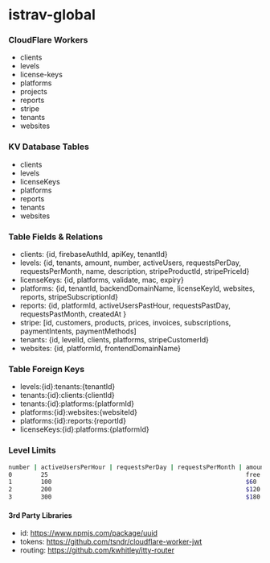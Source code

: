 istrav-global
========


### CloudFlare Workers
- clients
- levels
- license-keys
- platforms
- projects
- reports
- stripe
- tenants
- websites

### KV Database Tables
- clients
- levels
- licenseKeys
- platforms
- reports
- tenants
- websites

### Table Fields & Relations
- clients: {id, firebaseAuthId, apiKey, tenantId}
- levels: {id, tenants, amount, number, activeUsers, requestsPerDay, requestsPerMonth, name, description, stripeProductId, stripePriceId}
- licenseKeys: {id, platforms, validate, mac, expiry}
- platforms: {id, tenantId, backendDomainName, licenseKeyId, websites, reports, stripeSubscriptionId}
- reports: {id, platformId, activeUsersPastHour, requestsPastDay, requestsPastMonth, createdAt }
- stripe: [id, customers, products, prices, invoices, subscriptions, paymentIntents, paymentMethods]
- tenants: {id, levelId, clients, platforms, stripeCustomerId}
- websites: {id, platformId, frontendDomainName}

### Table Foreign Keys
- levels:{id}:tenants:{tenantId}
- tenants:{id}:clients:{clientId}
- tenants:{id}:platforms:{platformId}
- platforms:{id}:websites:{websiteId}
- platforms:{id}:reports:{reportId}
- licenseKeys:{id}:platforms:{platformId}

### Level Limits
```bash
number | activeUsersPerHour | requestsPerDay | requestsPerMonth | amount
0        25                                                       free  
1        100                                                      $60
2        200                                                      $120
3        300                                                      $180
```

#### 3rd Party Libraries
- id: https://www.npmjs.com/package/uuid
- tokens: https://github.com/tsndr/cloudflare-worker-jwt
- routing: https://github.com/kwhitley/itty-router
